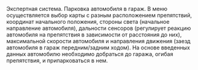Экспертная система. Парковка автомобиля в гараж. 
В меню осуществляется выбор карты с разным расположением препятствий,
координат начального положения, стороны света (начальное направление автомобиля), дальности сенсоров (регулирует реакцию автомобиля
на препятствия в зависимости от расстояния до них), максимальной скорости автомобиля и направления движения (заезд автомобиля в 
гараж передним/задним ходом). На основе введенных данных автомобилю необходимо добраться до гаража, огибая препятствия, и
припарковаться в нем.
